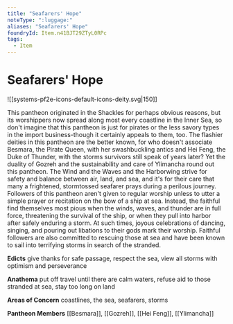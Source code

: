 ```yaml
---
title: "Seafarers' Hope"
noteType: ":luggage:"
aliases: "Seafarers' Hope"
foundryId: Item.n41BJT29ZTyL0RPc
tags:
  - Item
---
```


# Seafarers' Hope
![[systems-pf2e-icons-default-icons-deity.svg|150]]

This pantheon originated in the Shackles for perhaps obvious reasons, but its worshippers now spread along most every coastline in the Inner Sea, so don't imagine that this pantheon is just for pirates or the less savory types in the import business-though it certainly appeals to them, too. The flashier deities in this pantheon are the better known, for who doesn't associate Besmara, the Pirate Queen, with her swashbuckling antics and Hei Feng, the Duke of Thunder, with the storms survivors still speak of years later? Yet the duality of Gozreh and the sustainability and care of Ylimancha round out this pantheon. The Wind and the Waves and the Harborwing strive for safety and balance between air, land, and sea, and it's for their care that many a frightened, stormtossed seafarer prays during a perilous journey. Followers of this pantheon aren't given to regular worship unless to utter a simple prayer or recitation on the bow of a ship at sea. Instead, the faithful find themselves most pious when the winds, waves, and thunder are in full force, threatening the survival of the ship, or when they pull into harbor after safely enduring a storm. At such times, joyous celebrations of dancing, singing, and pouring out libations to their gods mark their worship. Faithful followers are also committed to rescuing those at sea and have been known to sail into terrifying storms in search of the stranded.

**Edicts** give thanks for safe passage, respect the sea, view all storms with optimism and perseverance

**Anathema** put off travel until there are calm waters, refuse aid to those stranded at sea, stay too long on land

**Areas of Concern** coastlines, the sea, seafarers, storms

**Pantheon Members** [[Besmara]], [[Gozreh]], [[Hei Feng]], [[Ylimancha]]
